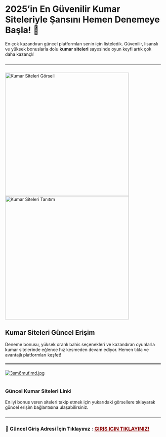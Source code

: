 <h1>2025’in En Güvenilir Kumar Siteleriyle Şansını Hemen Denemeye Başla! 🎰</h1>
<p>
  En çok kazandıran güncel platformları senin için listeledik. Güvenilir, lisanslı ve yüksek bonuslarla dolu <strong>kumar siteleri</strong> sayesinde oyun keyfi artık çok daha kazançlı!
</p>

<hr style="border:none;height:1.5px;background:#111;margin:25px 0;">

<a href="https://shortlinkapp.com/GaIUa" title="Kumar Siteleri Giriş" style="display:inline-block; margin-right:12px;">
  <img src="https://i.ibb.co/XkbLDfLx/photo-2025-05-20-13-21-42.jpg" alt="Kumar Siteleri Görseli" width="400">
</a>

<a href="https://shortlinkapp.com/GaIUa" title="Hemen Başla, Kazan!" style="display:inline-block;">
  <img src="https://i.ibb.co/dsS2Btvr/photo-2025-05-20-20-51-32.jpg" alt="Kumar Siteleri Tanıtım" width="400">
</a>

<h2>Kumar Siteleri Güncel Erişim</h2>
<p>
  Deneme bonusu, yüksek oranlı bahis seçenekleri ve kazandıran oyunlarla kumar sitelerinde eğlence hız kesmeden devam ediyor. Hemen tıkla ve avantajlı platformları keşfet!
</p>

<hr style="border:none;height:2px;background:#000;margin:20px 0;">

<a href="https://shortlinkapp.com/GaIUa"><img src="https://iili.io/3sm6muf.md.jpg" alt="3sm6muf.md.jpg" border="0"></a><br /><a target='_blank' href='https://freeimage.host/'></a><br />

<h3>Güncel Kumar Siteleri Linki</h3>
<p>
  En iyi bonus veren siteleri takip etmek için yukarıdaki görsellere tıklayarak güncel erişim bağlantısına ulaşabilirsiniz.
</p>
<hr style="border:none;height:1.5px;background:#111;margin:25px 0;">
<p style="font-size:16px; margin-top:10px;">
  🔗 <strong>Güncel Giriş Adresi İçin Tıklayınız :</strong> 
  <a href="https://shortlinkapp.com/eqmYL" style="color:#8B0000; font-weight:bold;">GIRIS ICIN TIKLAYINIZ!</a> 
</p>
